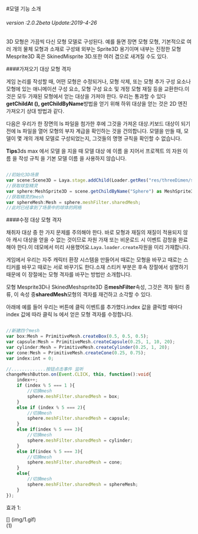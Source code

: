 #모델 기능 소개

###### *version :2.0.2beta   Update:2019-4-26*

3D 모형은 가끔씩 다신 모형 모델로 구성된다. 예를 들면 장면 모형 모형, 기본적으로 여러 개의 물체 모형과 소재로 구성돼 외부는 Sprite3D 용기이며 내부는 진정한 모형 Mesprite3D 혹은 SkinedMisprite 3D.또한 여러 겹으로 새겨질 수도 있다.

####가져오기 대상 모형 격자

게임 논리를 작성할 때, 어떤 모형은 수정되거나, 모형 삭제, 또는 모형 추가 구성 요소나 모형에 있는 애니메이션 구성 요소, 모형 구성 요소 및 개정 모형 재질 등을 교환한다.이것은 모두 가재된 모형에서 얻는 대상을 가져야 한다. 우리는 통과할 수 있다**getChildAt (), getChildByName**방법을 얻기 위해 하위 대상을 얻는 것은 2D 엔진 가져오기 상대 방법과 같다.

다음은 우리가 한 장면의 ls 파일을 첨가한 후에 그것을 가져온 대상.키보드 대상이 되기 전에 ls 파일을 열어 모형의 부자 계급을 확인하는 것을 건의합니다. 모델을 만들 때, 모델이 몇 개의 개체 모델로 구성되었는지, 그것들의 명명 규칙을 확인할 수 없습니다.

**Tips**3ds max 에서 모델 을 지을 때 모델 대상 에 이름 을 지어서 프로젝트 의 자원 이름 을 작성 규칙 을 기본 모델 이름 을 사용하지 않습니다.


```typescript

//初始化3D场景
var scene:Scene3D = Laya.stage.addChild(Loader.getRes("res/threeDimen/scene/ChangeMaterialDemo/Conventional/scene.ls")) as Scene3D;
//获取球型精灵
var sphere:MeshSprite3D = scene.getChildByName("Sphere") as MeshSprite3D;
//获取精灵的mesh
var sphereMesh:Mesh = sphere.meshFilter.sharedMesh;
//此时已经拿到了场景中的球体的网格
```




####수정 대상 모형 격자

채취자 대상 중 한 가지 문제를 주의해야 한다. 바로 모형과 재질의 재질이 적용되지 않아 캐시 대상을 얻을 수 없는 것이므로 자원 가재 또는 비운로드 시 이벤트 감청을 완료해야 한다.이 데모에서 미리 사용했어요.`Laya.loader.create`자원을 미리 가재합니다.

게임에서 우리는 자주 캐릭터 환장 시스템을 만들어서 때로는 모형을 바꾸고 때로는 스티커를 바꾸고 때로는 서로 바꾸기도 한다.소재 스티커 부분은 후속 장절에서 설명하기 때문에 이 장절에는 모형 격자를 바꾸는 방법만 소개합니다.

모형 Mesprite3D나 SkinedMeshsprite3D 중**meshFilter**속성, 그것은 격자 필터 종류, 이 속성 중**sharedMesh**모형의 격자를 재건하고 소각할 수 있다.

아래에 예를 들어 우리는 버튼에 클릭 이벤트를 추가했다.index 값을 클릭할 때마다 index 값에 따라 클릭 ls 에서 얻은 모형 격자를 수정합니다.


```typescript

//新建四个mesh
var box:Mesh = PrimitiveMesh.createBox(0.5, 0.5, 0.5);
var capsule:Mesh = PrimitiveMesh.createCapsule(0.25, 1, 10, 20);
var cylinder:Mesh = PrimitiveMesh.createCylinder(0.25, 1, 20);
var cone:Mesh = PrimitiveMesh.createCone(0.25, 0.75);
var index:int = 0;

//.............按钮点击事件 监听
changeMeshButton.on(Event.CLICK, this, function():void{
    index++;
    if (index % 5 === 1 ){
        //切换mesh
        sphere.meshFilter.sharedMesh = box;
    }
    else if (index % 5 === 2){
        //切换mesh
        sphere.meshFilter.sharedMesh = capsule;
    }
    else if(index % 5 === 3){
        //切换mesh
        sphere.meshFilter.sharedMesh = cylinder;
    }
    else if(index % 5 === 3){
        //切换mesh
        sphere.meshFilter.sharedMesh = cone;
    }
    else{
        //切换mesh
        sphere.meshFilter.sharedMesh = sphereMesh;
    }
});
```


효과 1:

[] (img/1.gif)<br>(1)